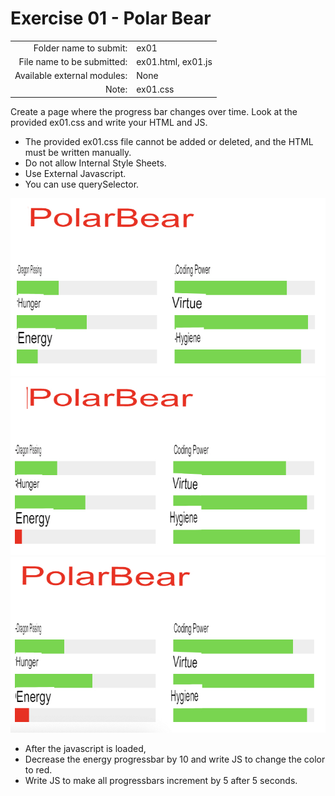 # Exercise 01 - Polar Bear


|                             |                    |
| --------------------------: | ------------------ |
| Folder name to submit:      | ex01               |
| File name to be submitted:  | ex01.html, ex01.js |
| Available external modules: | None               |
| Note:                       | ex01.css           |

Create a page where the progress bar changes over time. Look at the provided ex01.css and write your HTML and JS.

- The provided ex01.css file cannot be added or deleted, and the HTML must be written manually.
- Do not allow Internal Style Sheets.
- Use External Javascript.
- You can use querySelector.

![ex01_1](../images/ex01_1.png)
![ex01_2](../images/ex01_2.png)
![ex01_3](../images/ex01_3.png)

- After the javascript is loaded,
- Decrease the energy progressbar by 10 and write JS to change the color to red.
- Write JS to make all progressbars increment by 5 after 5 seconds.